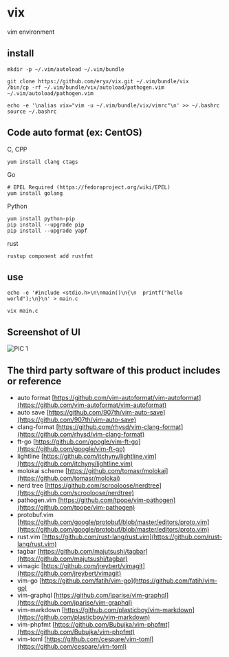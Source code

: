 # vix
vim environment


## install

``` shell
mkdir -p ~/.vim/autoload ~/.vim/bundle

git clone https://github.com/eryx/vix.git ~/.vim/bundle/vix
/bin/cp -rf ~/.vim/bundle/vix/autoload/pathogen.vim ~/.vim/autoload/pathogen.vim

echo -e '\nalias vix="vim -u ~/.vim/bundle/vix/vimrc"\n' >> ~/.bashrc
source ~/.bashrc
```

## Code auto format (ex: CentOS)
C, CPP
``` shell
yum install clang ctags
```

Go
``` shell
# EPEL Required (https://fedoraproject.org/wiki/EPEL)
yum install golang
```

Python
``` shell
yum install python-pip
pip install --upgrade pip
pip install --upgrade yapf
```

rust
``` shell
rustup component add rustfmt
```

## use
``` shell
echo -e '#include <stdio.h>\n\nmain()\n{\n  printf("hello world");\n}\n' > main.c

vix main.c
```

## Screenshot of UI

![PIC 1](doc/images/demo.png)


## The third party software of this product includes or reference

* auto format [https://github.com/vim-autoformat/vim-autoformat](https://github.com/vim-autoformat/vim-autoformat)
* auto save [https://github.com/907th/vim-auto-save](https://github.com/907th/vim-auto-save)
* clang-format [https://github.com/rhysd/vim-clang-format](https://github.com/rhysd/vim-clang-format)
* ft-go [https://github.com/google/vim-ft-go](https://github.com/google/vim-ft-go)
* lightline [https://github.com/itchyny/lightline.vim](https://github.com/itchyny/lightline.vim)
* molokai scheme [https://github.com/tomasr/molokai](https://github.com/tomasr/molokai)
* nerd tree [https://github.com/scrooloose/nerdtree](https://github.com/scrooloose/nerdtree)
* pathogen.vim [https://github.com/tpope/vim-pathogen](https://github.com/tpope/vim-pathogen)
* protobuf.vim [https://github.com/google/protobuf/blob/master/editors/proto.vim](https://github.com/google/protobuf/blob/master/editors/proto.vim)
* rust.vim [https://github.com/rust-lang/rust.vim](https://github.com/rust-lang/rust.vim)
* tagbar [https://github.com/majutsushi/tagbar](https://github.com/majutsushi/tagbar)
* vimagic [https://github.com/jreybert/vimagit](https://github.com/jreybert/vimagit)
* vim-go [https://github.com/fatih/vim-go](https://github.com/fatih/vim-go)
* vim-graphql [https://github.com/jparise/vim-graphql](https://github.com/jparise/vim-graphql)
* vim-markdown [https://github.com/plasticboy/vim-markdown](https://github.com/plasticboy/vim-markdown)
* vim-phpfmt [https://github.com/Bubujka/vim-phpfmt](https://github.com/Bubujka/vim-phpfmt)
* vim-toml [https://github.com/cespare/vim-toml](https://github.com/cespare/vim-toml)
